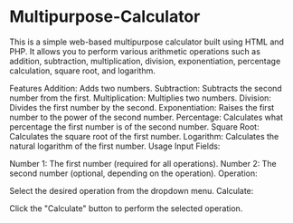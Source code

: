 # Multipurpose-Calculator
This is a simple web-based multipurpose calculator built using HTML and PHP. It allows you to perform various arithmetic operations such as addition, subtraction, multiplication, division, exponentiation, percentage calculation, square root, and logarithm.

Features
Addition: Adds two numbers.
Subtraction: Subtracts the second number from the first.
Multiplication: Multiplies two numbers.
Division: Divides the first number by the second.
Exponentiation: Raises the first number to the power of the second number.
Percentage: Calculates what percentage the first number is of the second number.
Square Root: Calculates the square root of the first number.
Logarithm: Calculates the natural logarithm of the first number.
Usage
Input Fields:

Number 1: The first number (required for all operations).
Number 2: The second number (optional, depending on the operation).
Operation:

Select the desired operation from the dropdown menu.
Calculate:

Click the "Calculate" button to perform the selected operation.
